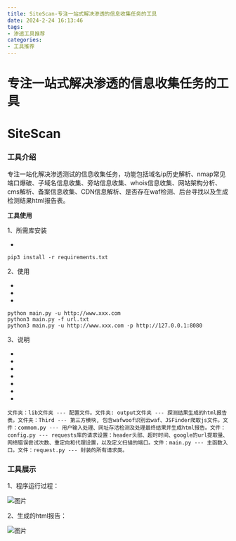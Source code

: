 ```yaml
---
title: SiteScan-专注一站式解决渗透的信息收集任务的工具
date: 2024-2-24 16:13:46
tags:
- 渗透工具推荐
categories:
- 工具推荐
---
```




# 专注一站式解决渗透的信息收集任务的工具



# **SiteScan**

### **工具介绍**

专注一站化解决渗透测试的信息收集任务，功能包括域名ip历史解析、nmap常见端口爆破、子域名信息收集、旁站信息收集、whois信息收集、网站架构分析、cms解析、备案信息收集、CDN信息解析、是否存在waf检测、后台寻找以及生成检测结果html报告表。

**工具使用**

1、所需库安装

- 

```
pip3 install -r requirements.txt
```

2、使用

- 
- 
- 

```
python main.py -u http://www.xxx.com
python3 main.py -f url.txt
python3 main.py -u http://www.xxx.com -p http://127.0.0.1:8080
```

3、说明

- 
- 
- 
- 
- 
- 
- 

```
文件夹：lib文件夹 --- 配置文件。文件夹: output文件夹 --- 探测结果生成的html报告表。文件夹：Third --- 第三方模块, 包含wafwoof识别云waf、JSFinder爬取js文件。文件：commom.py --- 用户输入处理、网址存活检测及处理最终结果并生成html报告。文件：config.py --- requests库的请求设置：header头部、超时时间、google的url提取量、网络错误尝试次数、重定向和代理设置，以及定义扫描的端口。文件：main.py --- 主函数入口。文件：request.py --- 封装的所有请求类。
```

### **工具展示**

1、程序运行过程：

![图片](https://mmbiz.qpic.cn/sz_mmbiz_png/GzdTGmQpRic3TKeDsO8PTEs03RaIrGRicgBmklOYXnibv7GjsXVXiaKLCnACxE7WwTzcAO1lqpXTXOYhDcOu5mkwMg/640?wx_fmt=png&from=appmsg&wxfrom=5&wx_lazy=1&wx_co=1)

2、生成的html报告：

![图片](https://mmbiz.qpic.cn/sz_mmbiz_png/GzdTGmQpRic3TKeDsO8PTEs03RaIrGRicgWLgUUJxohStmwZ784YXk0NM1Xgn4h8JmPV2xpUJuTdlYR3d1WW3anw/640?wx_fmt=png&from=appmsg&wxfrom=5&wx_lazy=1&wx_co=1)